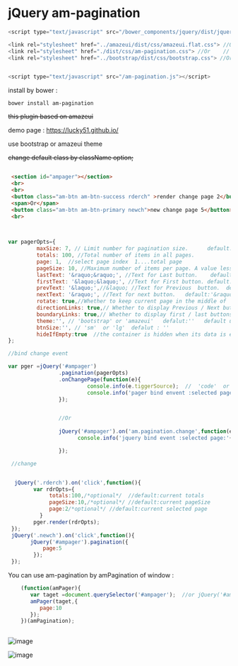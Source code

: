 ﻿# jQuery am-pagination 


  

```javascript
<script type="text/javascript" src="/bower_components/jquery/dist/jquery.js"></script>

<link rel="stylesheet" href="../amazeui/dist/css/amazeui.flat.css"> //Or theme:'amazeui'  
<link rel="stylesheet" href="./dist/css/am-pagination.css"> //Or    //  
<link rel="stylesheet" href="../bootstrap/dist/css/bootstrap.css"> //Or theme:'bootstrap'  


<script type="text/javascript" src="/am-pagination.js"></script>

```

install by bower :

`bower install am-pagination`

~~this plugin based on amazeui~~

demo page : https://lucky51.github.io/

use bootstrap or amazeui theme 

~~change default class by className option;~~


```html

 <section id="ampager"></section>
 <br>
 <br>
 <button class="am-btn am-btn-success rderch" >render change page 2</button>
 <span>Or</span>
 <button class="am-btn am-btn-primary newch">new change page 5</button>
 <br>

```
```javascript
             

var pagerOpts={
         maxSize: 7, // Limit number for pagination size.      default:7
         totals: 100, //Total number of items in all pages.
         page: 1,  //select page index  1....total page
         pageSize: 10, //Maximum number of items per page. A value less than one indicates all items on one page.  default :10
         lastText: '&raquo;&raquo;', //Text for Last button.    default: '&raquo;&raquo;'
         firstText: '&laquo;&laquo;', //Text for First button. default: '&laquo;&laquo;'
         prevText: '&laquo;',//&laquo; //Text for Previous  button.  default:'&laquo;'
         nextText: '&raquo;', //Text for next button.   default:'&raquo;'
         rotate: true,//Whether to keep current page in the middle of  the visible ones   default:true
         directionLinks: true,// Whether to display Previous / Next buttons.  default:true
         boundaryLinks: true,// Whether to display first / last buttons.      default:true
         theme:'', // 'bootstrap' or 'amazeui'   defalut:''   default ui  only modify background color from bootstrap pagination
         btnSize:'', // 'sm'  or 'lg'  defalut : ''
         hideIfEmpty:true  //the container is hidden when its data is empty 
};

//bind change event

var pger =jQuery('#ampager')
                .pagination(pagerOpts)
                .onChangePage(function(e){
                         console.info(e.tiggerSource);  //  'code'  or 'manual' 
                         console.info('pager bind envent :selected page:'+e.page+'  current pageSize:'+e.pageSize+'  number of items'+e.totals);
                });


                //Or 
                
                jQuery('#ampager').on('am.pagination.change',function(e){
                      console.info('jquery bind event :selected page:'+e.page+'  current pageSize:'+e.pageSize+'  number of items'+e.totals);

                });

 //change


  jQuery('.rderch').on('click',function(){
        var rdrOpts={
             totals:100,/*optional*/  //default:current totals
             pageSize:10,/*optional*/ //default:current pageSize
             page:2/*optional*/ //default:current selected page
          }
        pger.render(rdrOpts);
 });
 jQuery('.newch').on('click',function(){
       jQuery('#ampager').pagination({
           page:5
        });
 });


```
You can use am-pagination   by   amPagination of window  :
```javascript
    (function(amPager){
       var taget =document.querySelector('#ampager');  //or jQuery('#ampager')  or '#ampager'
       amPager(taget,{
          page:10
       });
    })(amPagination);
       
```

![image](https://github.com/lucky51/am-pagination/blob/master/images/am-pagination.jpg?raw=true)


![image](https://github.com/lucky51/am-pagination/blob/master/images/am-pagination2.jpg?raw=true)